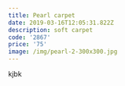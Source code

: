 ```yaml
---
title: Pearl carpet
date: 2019-03-16T12:05:31.822Z
description: soft carpet
code: '2867'
price: '75'
image: /img/pearl-2-300x300.jpg
---
```

kjbk
